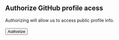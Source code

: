 ## Authorize GitHub profile acess
Authorizing will allow us to access public profile info.<br><br>
<button onclick="authorize()">Authorize</button>
<p id="load"></p>
<script>
function uuidv4() {
  return 'xxxxxxxx-xxxx-4xxx-yxxx-xxxxxxxxxxxx'.replace(/[xy]/g, function(c) {
    var r = Math.random() * 16 | 0, v = c == 'x' ? r : (r & 0x3 | 0x8);
    return v.toString(16);
  });
}
function authorize(){
  let state = uuidv4()
  sessionStorage.setItem("state-github-basic-auth",state)
  document.getElementById("load").innerHTML = "Please wait..."
  open("http://github.com/login/oauth/authorize?client_id=691fff7551bb080c0ab2&state=" + state + "&redirect_uri=https://smileycreations15.com/authorize/authorized-basic-auth-redirect","_self")
}
</script>
